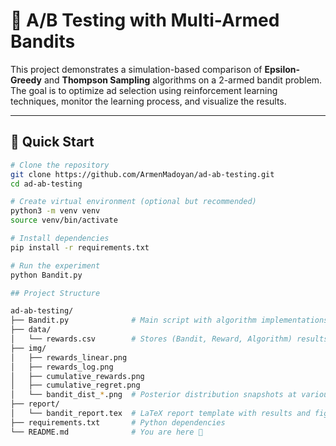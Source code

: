 # 🧠 A/B Testing with Multi-Armed Bandits

This project demonstrates a simulation-based comparison of **Epsilon-Greedy** and **Thompson Sampling** algorithms on a 2-armed bandit problem. The goal is to optimize ad selection using reinforcement learning techniques, monitor the learning process, and visualize the results.

---

## 🚀 Quick Start

```bash
# Clone the repository
git clone https://github.com/ArmenMadoyan/ad-ab-testing.git
cd ad-ab-testing

# Create virtual environment (optional but recommended)
python3 -m venv venv
source venv/bin/activate

# Install dependencies
pip install -r requirements.txt

# Run the experiment
python Bandit.py

## Project Structure

ad-ab-testing/
├── Bandit.py              # Main script with algorithm implementations and visualizations
├── data/
│   └── rewards.csv        # Stores (Bandit, Reward, Algorithm) results from experiments
├── img/
│   ├── rewards_linear.png
│   ├── rewards_log.png
│   ├── cumulative_rewards.png
│   ├── cumulative_regret.png
│   └── bandit_dist_*.png  # Posterior distribution snapshots at various stages
├── report/
│   └── bandit_report.tex  # LaTeX report template with results and figures
├── requirements.txt       # Python dependencies
└── README.md              # You are here 📌
